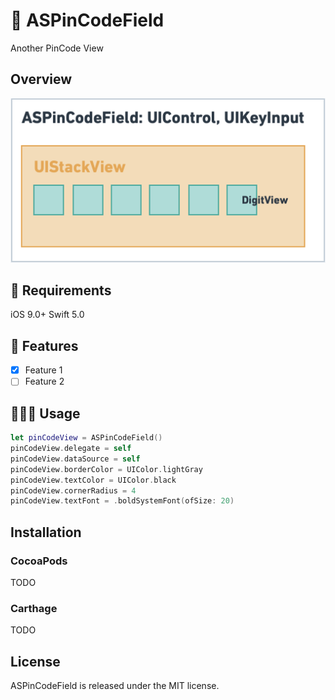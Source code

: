 # 🔢 ASPinCodeField
 
 Another PinCode View

## Overview

![Whimsical ASPinCodeField](./ASPinCodeField.png)

## 🔶 Requirements

iOS 9.0+
Swift 5.0

## 📱 Features

- [x] Feature 1
- [ ] Feature 2

## 👨🏻‍💻 Usage

```swift
let pinCodeView = ASPinCodeField()
pinCodeView.delegate = self
pinCodeView.dataSource = self
pinCodeView.borderColor = UIColor.lightGray
pinCodeView.textColor = UIColor.black
pinCodeView.cornerRadius = 4
pinCodeView.textFont = .boldSystemFont(ofSize: 20)
```

## Installation

### CocoaPods

TODO

### Carthage

TODO

## License

ASPinCodeField is released under the MIT license.
